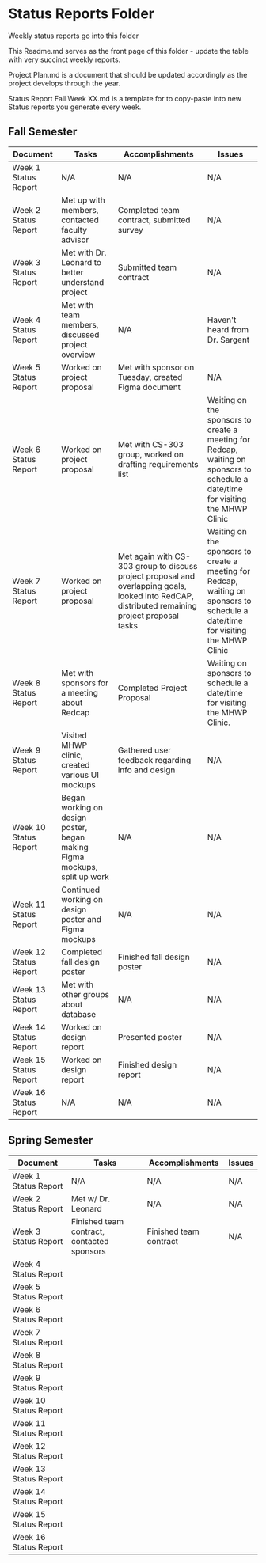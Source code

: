 # Status Reports Folder
Weekly status reports go into this folder

This Readme.md serves as the front page of this folder - update the table with very succinct weekly reports.

Project Plan.md is a document that should be updated accordingly as the project develops through the year.

Status Report Fall Week XX.md is a template for to copy-paste into new Status reports you generate every week.

## Fall Semester

| Document | Tasks | Accomplishments | Issues |
|---|---|---|---|
| Week 1 Status Report |N/A | N/A |N/A |
| Week 2 Status Report |Met up with members, contacted faculty advisor| Completed team contract, submitted survey |N/A |
| Week 3 Status Report |Met with Dr. Leonard to better understand project|Submitted team contract|N/A|
| Week 4 Status Report |Met with team members, discussed project overview|N/A|Haven't heard from Dr. Sargent|
| Week 5 Status Report |Worked on project proposal |Met with sponsor on Tuesday, created Figma document |N/A |
| Week 6 Status Report |Worked on project proposal |Met with CS-303 group, worked on drafting requirements list |Waiting on the sponsors to create a meeting for Redcap, waiting on sponsors to schedule a date/time for visiting the MHWP Clinic|
| Week 7 Status Report |Worked on project proposal|Met again with CS-303 group to discuss project proposal and overlapping goals, looked into RedCAP, distributed remaining project proposal tasks |Waiting on the sponsors to create a meeting for Redcap, waiting on sponsors to schedule a date/time for visiting the MHWP Clinic |
| Week 8 Status Report |Met with sponsors for a meeting about Redcap|Completed Project Proposal|Waiting on sponsors to schedule a date/time for visiting the MHWP Clinic. |
| Week 9 Status Report |Visited MHWP clinic, created various UI mockups |Gathered user feedback regarding info and design |N/A |
| Week 10 Status Report |Began working on design poster, began making Figma mockups, split up work|N/A|N/A|
| Week 11 Status Report |Continued working on design poster and Figma mockups|N/A|N/A|
| Week 12 Status Report |Completed fall design poster|Finished fall design poster|N/A|
| Week 13 Status Report |Met with other groups about database|N/A|N/A|
| Week 14 Status Report |Worked on design report|Presented poster|N/A|
| Week 15 Status Report |Worked on design report|Finished design report|N/A|
| Week 16 Status Report |N/A|N/A|N/A|

## Spring Semester

| Document | Tasks | Accomplishments| Issues |
|---|---|---|---|
| Week 1 Status Report |N/A|N/A|N/A|
| Week 2 Status Report |Met w/ Dr. Leonard|N/A|N/A|
| Week 3 Status Report |Finished team contract, contacted sponsors|Finished team contract|N/A|
| Week 4 Status Report | | | |
| Week 5 Status Report | | | |
| Week 6 Status Report | | | |
| Week 7 Status Report | | | |
| Week 8 Status Report | | | |
| Week 9 Status Report | | | |
| Week 10 Status Report | | | |
| Week 11 Status Report | | | |
| Week 12 Status Report | | | |
| Week 13 Status Report | | | |
| Week 14 Status Report | | | |
| Week 15 Status Report | | | |
| Week 16 Status Report | | | |
